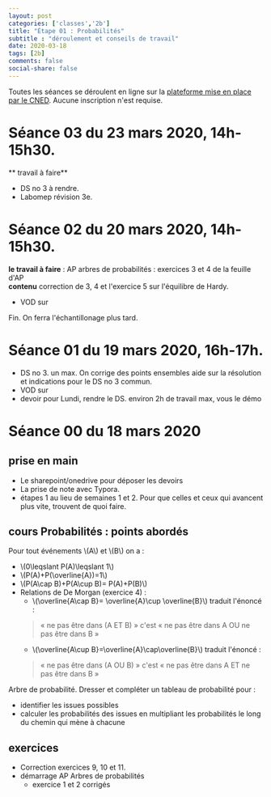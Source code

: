 ```yaml
---
layout: post 
categories: ['classes','2b']
title: "Étape 01 : Probabilités"
subtitle : "déroulement et conseils de travail"
date: 2020-03-18
tags: [2b]
comments: false
social-share: false
---
```

Toutes les séances se déroulent en ligne sur la [plateforme mise en place par le CNED](https://eu.bbcollab.com/guest/440d3eb8417a4beca73b2be705cbd574). Aucune inscription n'est requise.

# Séance 03 du 23 mars 2020, 14h-15h30.
** travail à faire** 
- DS no 3 à rendre.  
- Labomep révision 3e.

# Séance 02 du 20 mars 2020, 14h-15h30.
**le travail à faire** :  AP arbres de probabilités : exercices 3 et 4 de la feuille d'AP  
**contenu** correction de 3, 4 et l'exercice 5 sur l'équilibre de Hardy.
- VOD sur [<i class="fab fa-youtube"></i>](https://youtu.be/XuUcF9Nxx00)

Fin. On ferra l'échantillonage plus tard.


# Séance 01 du 19 mars 2020, 16h-17h.
- DS no 3. un max. On corrige des points ensembles aide sur la résolution et indications pour le DS no 3 commun.
- VOD sur [<i class="fab fa-youtube"></i>](https://youtu.be/s434Q1KAwBM)
- devoir pour Lundi, rendre le DS. environ 2h de travail max, vous le démo
 
# Séance 00 du 18 mars 2020

## prise en main
- Le sharepoint/onedrive pour déposer les devoirs
- La prise de note avec Typora.
- étapes 1 au lieu de semaines 1 et 2. Pour que celles et ceux qui avancent plus vite, trouvent de quoi faire.


## cours Probabilités : points abordés
Pour tout événements \\(A\\)  et \\(B\\) on a :
-   \\(0\leqslant P(A)\leqslant 1\\)
-   \\(P(A)+P(\overline{A})=1\\)
-   \\(P(A\cap B)+P(A\cup B)= P(A)+P(B)\\)
-   Relations de De Morgan (exercice 4) :
    -   \\(\overline{A\cap B}= \overline{A}\cup \overline{B}\\) traduit l'énoncé :  
	> &laquo;	ne pas être dans (A ET B) &raquo;	c'est &laquo;	ne pas être dans A OU ne pas être dans B &raquo;
    -   \\(\overline{A\cup B}=\overline{A}\cap\overline{B}\\)  traduit l'énoncé : 
	> &laquo;	ne pas être dans (A OU B) &raquo; c'est &laquo;	 ne pas être dans A ET ne pas être dans B &raquo;

Arbre de probabilité. Dresser et compléter un tableau de probabilité pour :
-   identifier les issues possibles
-   calculer les probabilités des issues en multipliant les probabilités le long du chemin qui mène à chacune

## exercices
- Correction exercices 9, 10 et 11.
- démarrage AP Arbres de probabilités
	- exercice 1 et 2 corrigés 





